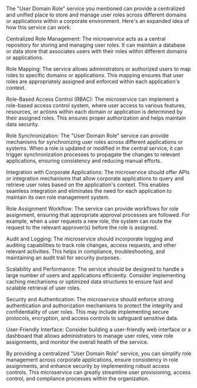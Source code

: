 

The "User Domain Role" service you mentioned can provide a centralized and unified place to store and manage user roles across different domains or applications within a corporate environment. Here's an expanded idea of how this service can work:

Centralized Role Management: The microservice acts as a central repository for storing and managing user roles. It can maintain a database or data store that associates users with their roles within different domains or applications.

Role Mapping: The service allows administrators or authorized users to map roles to specific domains or applications. This mapping ensures that user roles are appropriately assigned and enforced within each application's context.

Role-Based Access Control (RBAC): The microservice can implement a role-based access control system, where user access to various features, resources, or actions within each domain or application is determined by their assigned roles. This ensures proper authorization and helps maintain data security.

Role Synchronization: The "User Domain Role" service can provide mechanisms for synchronizing user roles across different applications or systems. When a role is updated or modified in the central service, it can trigger synchronization processes to propagate the changes to relevant applications, ensuring consistency and reducing manual efforts.

Integration with Corporate Applications: The microservice should offer APIs or integration mechanisms that allow corporate applications to query and retrieve user roles based on the application's context. This enables seamless integration and eliminates the need for each application to maintain its own role management system.

Role Assignment Workflow: The service can provide workflows for role assignment, ensuring that appropriate approval processes are followed. For example, when a user requests a new role, the system can route the request to the relevant approver(s) before the role is assigned.

Audit and Logging: The microservice should incorporate logging and auditing capabilities to track role changes, access requests, and other relevant activities. This helps in compliance, troubleshooting, and maintaining an audit trail for security purposes.

Scalability and Performance: The service should be designed to handle a large number of users and applications efficiently. Consider implementing caching mechanisms or optimized data structures to ensure fast and scalable retrieval of user roles.

Security and Authentication: The microservice should enforce strong authentication and authorization mechanisms to protect the integrity and confidentiality of user roles. This may include implementing secure protocols, encryption, and access controls to safeguard sensitive data.

User-Friendly Interface: Consider building a user-friendly web interface or a dashboard that allows administrators to manage user roles, view role assignments, and monitor the overall health of the service.

By providing a centralized "User Domain Role" service, you can simplify role management across corporate applications, ensure consistency in role assignments, and enhance security by implementing robust access controls. This microservice can greatly streamline user provisioning, access control, and compliance processes within the organization.